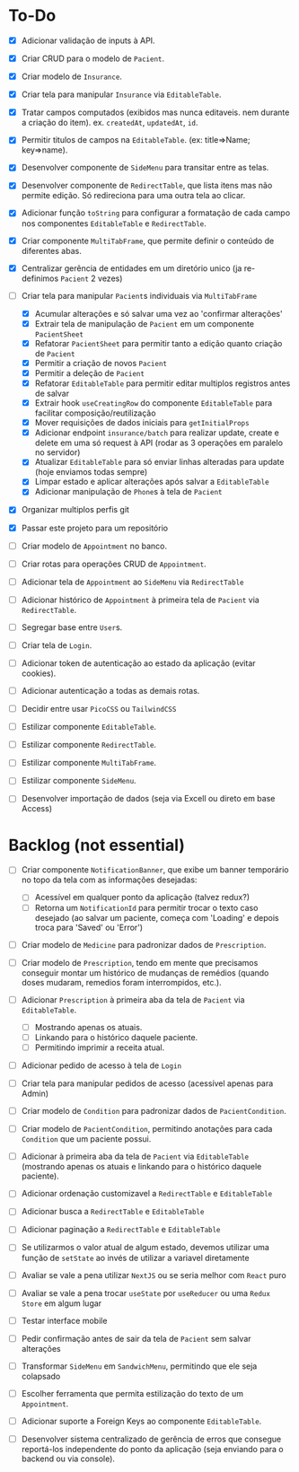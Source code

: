 # To-Do

 - [x] Adicionar validação de inputs à API.
 - [x] Criar CRUD para o modelo de `Pacient`.

 - [x] Criar modelo de `Insurance`.
 - [x] Criar tela para manipular `Insurance` via `EditableTable`.
 - [x] Tratar campos computados (exibidos mas nunca editaveis. nem durante a criação do item). ex. `createdAt`, `updatedAt`, `id`.
 - [x] Permitir titulos de campos na `EditableTable`. (ex: title=>Name; key=>name).
 - [x] Desenvolver componente de `SideMenu` para transitar entre as telas.

 - [x] Desenvolver componente de `RedirectTable`, que lista itens mas não permite edição. Só redireciona para uma outra tela ao clicar.
 - [x] Adicionar função `toString` para configurar a formatação de cada campo nos componentes `EditableTable` e `RedirectTable`.

 - [x] Criar componente `MultiTabFrame`, que permite definir o conteúdo de diferentes abas.
 - [x] Centralizar gerência de entidades em um diretório unico (ja re-definimos `Pacient` 2 vezes)
 - [ ] Criar tela para manipular `Pacient`s individuais via `MultiTabFrame` 
   - [x] Acumular alterações e só salvar uma vez ao 'confirmar alterações'
   - [x] Extrair tela de manipulação de `Pacient` em um componente `PacientSheet`
   - [x] Refatorar `PacientSheet` para permitir tanto a edição quanto criação de `Pacient`
   - [x] Permitir a criação de novos `Pacient`
   - [x] Permitir a deleção de `Pacient`
   - [x] Refatorar `EditableTable` para permitir editar multiplos registros antes de salvar
    - [x] Extrair hook `useCreatingRow` do componente `EditableTable` para facilitar composição/reutilização
    - [x] Mover requisições de dados iniciais para `getInitialProps`
    - [x] Adicionar endpoint `insurance/batch` para realizar update, create e delete em uma só request à API (rodar as 3 operações em paralelo no servidor)
    - [x] Atualizar `EditableTable` para só enviar linhas alteradas para update (hoje enviamos todas sempre)
    - [x] Limpar estado e aplicar alterações após salvar a `EditableTable`
   - [x] Adicionar manipulação de `Phone`s à tela de `Pacient`

 - [x] Organizar multiplos perfis git
 - [x] Passar este projeto para um repositório

 - [ ] Criar modelo de `Appointment` no banco.
 - [ ] Criar rotas para operações CRUD de `Appointment`.
 - [ ] Adicionar tela de `Appointment` ao `SideMenu` via `RedirectTable`
 - [ ] Adicionar histórico de `Appointment` à primeira tela de `Pacient` via `RedirectTable`.

 - [ ] Segregar base entre `User`s.
 - [ ] Criar tela de `Login`.
 - [ ] Adicionar token de autenticação ao estado da aplicação (evitar cookies).
 - [ ] Adicionar autenticação a todas as demais rotas.
 
 - [ ] Decidir entre usar `PicoCSS` ou `TailwindCSS`
 - [ ] Estilizar componente `EditableTable`.
 - [ ] Estilizar componente `RedirectTable`.
 - [ ] Estilizar componente `MultiTabFrame`.
 - [ ] Estilizar componente `SideMenu`.

 - [ ] Desenvolver importação de dados (seja via Excell ou direto em base Access)
 


# Backlog (not essential)
 - [ ] Criar componente `NotificationBanner`, que exibe um banner temporário no topo da tela com as informações desejadas:
   - [ ] Acessível em qualquer ponto da aplicação (talvez redux?)
   - [ ] Retorna um `NotificationId` para permitir trocar o texto caso desejado (ao salvar um paciente, começa com 'Loading' e depois troca para 'Saved' ou 'Error')

 - [ ] Criar modelo de `Medicine` para padronizar dados de `Prescription`.
 - [ ] Criar modelo de `Prescription`, tendo em mente que precisamos conseguir montar um histórico de mudanças de remédios (quando doses mudaram, remedios foram interrompidos, etc.).
 - [ ] Adicionar `Prescription` à primeira aba da tela de `Pacient` via `EditableTable`.
   - [ ] Mostrando apenas os atuais.
   - [ ] Linkando para o histórico daquele paciente.
   - [ ] Permitindo imprimir a receita atual.

 - [ ] Adicionar pedido de acesso à tela de `Login`
 - [ ] Criar tela para manipular pedidos de acesso (acessível apenas para Admin)

 - [ ] Criar modelo de `Condition` para padronizar dados de `PacientCondition`.
 - [ ] Criar modelo de `PacientCondition`, permitindo anotações para cada `Condition` que um paciente possui.
 - [ ] Adicionar à primeira aba da tela de `Pacient` via `EditableTable` (mostrando apenas os atuais e linkando para o histórico daquele paciente).

 - [ ] Adicionar ordenação customizavel a `RedirectTable` e `EditableTable`
 - [ ] Adicionar busca a `RedirectTable` e `EditableTable`
 - [ ] Adicionar paginação a `RedirectTable` e `EditableTable`

 - [ ] Se utilizarmos o valor atual de algum estado, devemos utilizar uma função de `setState` ao invés de utilizar a variavel diretamente
 - [ ] Avaliar se vale a pena utilizar `NextJS` ou se seria melhor com `React` puro
 - [ ] Avaliar se vale a pena trocar `useState` por `useReducer` ou uma `Redux Store` em algum lugar
 - [ ] Testar interface mobile
 - [ ] Pedir confirmação antes de sair da tela de `Pacient` sem salvar alterações
 - [ ] Transformar `SideMenu` em `SandwichMenu`, permitindo que ele seja colapsado
 - [ ] Escolher ferramenta que permita estilização do texto de um `Appointment`.
 - [ ] Adicionar suporte a Foreign Keys ao componente `EditableTable`.
 - [ ] Desenvolver sistema centralizado de gerência de erros que consegue reportá-los independente do ponto da aplicação (seja enviando para o backend ou via console).